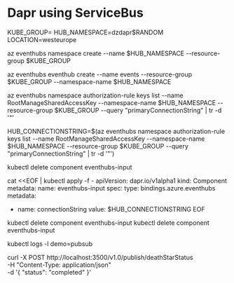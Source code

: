 # Dapr using ServiceBus

KUBE_GROUP=
HUB_NAMESPACE=dzdapr$RANDOM
LOCATION=westeurope

az eventhubs namespace create --name $HUB_NAMESPACE --resource-group $KUBE_GROUP

az eventhubs eventhub create --name events --resource-group $KUBE_GROUP --namespace-name $HUB_NAMESPACE

az eventhubs namespace authorization-rule keys list --name RootManageSharedAccessKey --namespace-name $HUB_NAMESPACE --resource-group $KUBE_GROUP --query "primaryConnectionString" | tr -d '"'

HUB_CONNECTIONSTRING=$(az eventhubs namespace authorization-rule keys list --name RootManageSharedAccessKey --namespace-name $HUB_NAMESPACE --resource-group $KUBE_GROUP --query "primaryConnectionString" | tr -d '"')


kubectl delete component eventhubs-input

cat <<EOF | kubectl apply -f -
apiVersion: dapr.io/v1alpha1
kind: Component
metadata:
  name: eventhubs-input
spec:
  type: bindings.azure.eventhubs
  metadata:
  - name: connectionString
    value: $HUB_CONNECTIONSTRING
EOF

kubectl delete component eventhubs-input
kubectl delete component eventhubs-input


kubectl logs -l demo=pubsub


curl -X POST http://localhost:3500/v1.0/publish/deathStarStatus \
	-H "Content-Type: application/json" \
	-d '{
       	     "status": "completed"
      	}'